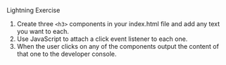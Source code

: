 Lightning Exercise

1. Create three `<h3>` components in your index.html file and add any text you want to each.
2. Use JavaScript to attach a click event listener to each one.
3. When the user clicks on any of the components output the content of that one to the developer console.